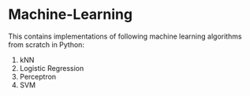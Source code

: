 # Machine-Learning
This contains implementations of following machine learning algorithms from scratch in Python:
1. kNN
2. Logistic Regression
3. Perceptron
4. SVM
